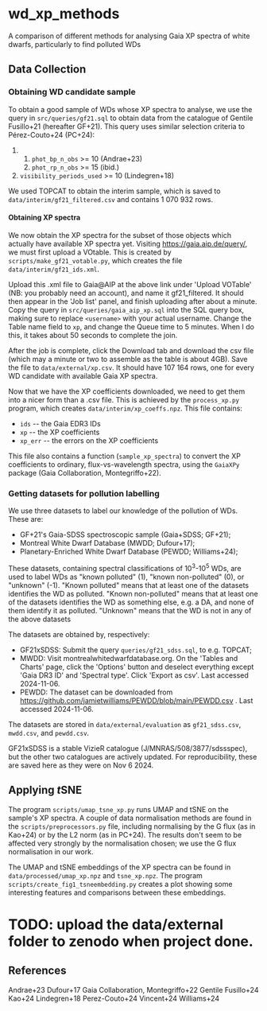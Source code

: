 # wd_xp_methods
A comparison of different methods for analysing Gaia XP spectra of white dwarfs, particularly to find polluted WDs

## Data Collection

### Obtaining WD candidate sample

To obtain a good sample of WDs whose XP spectra to analyse, we use the query in `src/queries/gf21.sql` to obtain data from the catalogue of Gentile Fusillo+21 (hereafter GF+21). This query uses similar selection criteria to Pérez-Couto+24 (PC+24):

1. 1. `phot_bp_n_obs` >= 10  (Andrae+23)
   2. `phot_rp_n_obs` >= 15  (ibid.)
2. `visibility_periods_used` >= 10  (Lindegren+18)

We used TOPCAT to obtain the interim sample, which is saved to `data/interim/gf21_filtered.csv` and contains 1 070 932 rows.

#### Obtaining XP spectra

We now obtain the XP spectra for the subset of those objects which actually have available XP spectra yet. Visiting https://gaia.aip.de/query/, we must first upload a VOtable. This is created by `scripts/make_gf21_votable.py`, which creates the file `data/interim/gf21_ids.xml`.

Upload this .xml file to Gaia@AIP at the above link under 'Upload VOTable' (NB: you probably need an account), and name it gf21_filtered. It should then appear in the 'Job list' panel, and finish uploading after about a minute. Copy the query in `src/queries/gaia_aip_xp.sql` into the SQL query box, making sure to replace `<username>` with your actual username. Change the Table name field to `xp`, and change the Queue time to 5 minutes. When I do this, it takes about 50 seconds to complete the join.

After the job is complete, click the Download tab and download the csv file (which may a minute or two to assemble as the table is about 4GB). Save the file to `data/external/xp.csv`. It should have 107 164 rows, one for every WD candidate with available Gaia XP spectra.

Now that we have the XP coefficients downloaded, we need to get them into a nicer form than a .csv file. This is achieved by the `process_xp.py` program, which creates `data/interim/xp_coeffs.npz`. This file contains:
- `ids` -- the Gaia EDR3 IDs
- `xp` -- the XP coefficients
- `xp_err` -- the errors on the XP coefficients
<!-- - `is_polluted` -- whether the object is identified as polluted (see 'Evaluating previous methods' above) -->

This file also contains a function (`sample_xp_spectra`) to convert the XP coefficients to ordinary, flux-vs-wavelength spectra, using the `GaiaXPy` package (Gaia Collaboration, Montegriffo+22).


### Getting datasets for pollution labelling

We use three datasets to label our knowledge of the pollution of WDs. These are:
- GF+21's Gaia-SDSS spectroscopic sample (Gaia+SDSS; GF+21);
- Montreal White Dwarf Database (MWDD; Dufour+17);
- Planetary-Enriched White Dwarf Database (PEWDD; Williams+24);

These datasets, containing spectral classifications of $10^3$-$10^5$ WDs, are used to label WDs as "known polluted" (1), "known non-polluted" (0), or "unknown" (-1). "Known polluted" means that at least one of the datasets identifies the WD as polluted. "Known non-polluted" means that at least one of the datasets identifies the WD as something else, e.g. a DA, and none of them identify it as polluted. "Unknown" means that the WD is not in any of the above datasets

The datasets are obtained by, respectively:
- GF21xSDSS: Submit the query `queries/gf21_sdss.sql`, to e.g. TOPCAT;
- MWDD: Visit montrealwhitedwarfdatabase.org. On the 'Tables and Charts' page, click the 'Options' button and deselect everything except 'Gaia DR3 ID' and 'Spectral type'. Click 'Export as csv'. Last accessed 2024-11-06.
- PEWDD: The dataset can be downloaded from https://github.com/jamietwilliams/PEWDD/blob/main/PEWDD.csv . Last accessed 2024-11-06.

The datasets are stored in `data/external/evaluation` as `gf21_sdss.csv`, `mwdd.csv`, and `pewdd.csv`.

GF21xSDSS is a stable VizieR catalogue (J/MNRAS/508/3877/sdssspec), but the other two catalogues are actively updated. For reproducibility, these are saved here as they were on Nov 6 2024.


## Applying $t$SNE 

The program `scripts/umap_tsne_xp.py` runs UMAP and tSNE on the sample's XP spectra. A couple of data normalisation methods are found in the `scripts/preprocessors.py` file, including normalising by the G flux (as in Kao+24) or by the L2 norm (as in PC+24). The results don't seem to be affected very strongly by the normalisation chosen; we use the G flux normalisation in our work.

The UMAP and tSNE embeddings of the XP spectra can be found in `data/processed/umap_xp.npz` and `tsne_xp.npz`. The program `scripts/create_fig1_tsneembedding.py` creates a plot showing some interesting features and comparisons between these embeddings.





<!-- ### Datasets produced in previous work

The classifications of García-Zamora+23 and Vincent+24 are, commendably, available online at the VizieR catalogues 'J/A+A/679/A127/catalog' and 'J/A+A/682/A5/catalog' respectively. The queries
```sql
SELECT GaiaDR3, SPPred
FROM "J/A+A/679/A127/catalog"
```
and
```sql
SELECT GaiaDR3, SpType
FROM "J/A+A/682/A5/catalog"
```
grab the IDs and classifications for all of the WDs in their respective samples. These queries can be given to e.g. TOPCAT. The resulting datasets should be stored under `data/external/previous_work`.

Due to ongoing spectroscopic follow-up surveys, and likely an understandable fear of being poached, the WDs selected by the methods of Kao+24 and Pérez-Couto+24 are not publicly available. Kao+24 do publish the UMAP coordinates of their entire sample (J/ApJ/970/181/catalog), though their selection of in this space of 465 WDs is not public. The 465 WDs have, however, been obtained by personal communication and can hence be evaluated. These are stored in `data/external/previous_work/secret`, which is gitignored to ensure propriety.

### Evaluating previous methods

The program `scripts/evaluate_existing_methods.py` contains a function `check_whether_obj_polluted`, which checks a given Gaia DR3 ID against these three databases. This function returns 1 / 0 / -1, according to whether the WD has been classified as polluted:
    - 1: The object has been classified as polluted in any of the three datasets
    - 0: None of the datasets classify the object as polluted (unless any do).
    - -1: It is *possible* that the object is polluted, but not confirmed.

NB: It is possible that some WDs labelled as not polluted are, in fact, polluted, as the spectra obtained to assign the class in the dataset may not be of sufficiently high resolution to identify metal lines. However, the resolution of the Gaia XP spectra is likely to be even worse, so if something is unpolluted to the level of the spectral classifications in the datasets, pollution will certainly be undetectable in the XP spectra.

The details of how these cases are ascertained (e.g. which classifications are included) are given in the docstrings of the `check_{dataset}` functions.

Running the script `scripts/evaluate_existing_methods.py` outputs the numbers of polluted/non-polluted/unknown WDs claimed by each of the previous works to be polluted. The program still runs if the Kao+24 selection is not available. -->



# TODO: upload the data/external folder to zenodo when project done.



## References

Andrae+23
Dufour+17
Gaia Collaboration, Montegriffo+22
Gentile Fusillo+24
Kao+24
Lindegren+18
Perez-Couto+24
Vincent+24
Williams+24